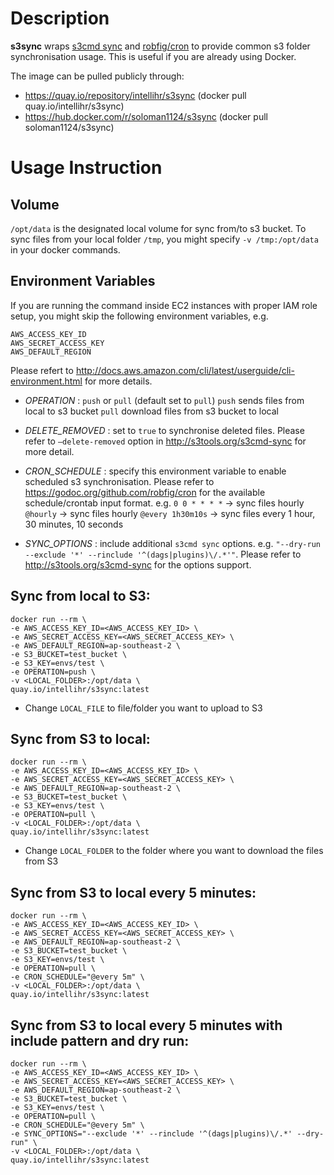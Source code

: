 # Description

**s3sync** wraps [s3cmd sync](http://s3tools.org/s3cmd-sync) and [robfig/cron](https://github.com/robfig/cron)
to provide common s3 folder synchronisation usage. This is useful if you are already using Docker.

The image can be pulled publicly through:

- https://quay.io/repository/intellihr/s3sync (docker pull quay.io/intellihr/s3sync)
- https://hub.docker.com/r/soloman1124/s3sync (docker pull soloman1124/s3sync)


# Usage Instruction

## Volume

`/opt/data` is the designated local volume for sync from/to s3 bucket. To sync files from
your local folder `/tmp`, you might specify `-v /tmp:/opt/data` in your docker commands.


## Environment Variables

If you are  running the command inside EC2 instances with proper IAM role setup, you might skip the following
environment variables, e.g.

```
AWS_ACCESS_KEY_ID
AWS_SECRET_ACCESS_KEY
AWS_DEFAULT_REGION
```

Please refert to http://docs.aws.amazon.com/cli/latest/userguide/cli-environment.html for more details.

- *OPERATION* : `push` or `pull` (default set to `pull`)
  `push` sends files from local to s3 bucket
  `pull` download files from s3 bucket to local

- *DELETE_REMOVED* : set to `true` to synchronise deleted files. Please refer to `—delete-removed` option in http://s3tools.org/s3cmd-sync for more detail.

- *CRON_SCHEDULE* : specify this environment variable to enable scheduled s3 synchronisation. Please refer to https://godoc.org/github.com/robfig/cron for the available schedule/crontab input format. e.g.
`0 0 * * * *` -> sync files hourly
`@hourly` -> sync files hourly
`@every 1h30m10s` -> sync files every 1 hour, 30 minutes, 10 seconds

- *SYNC_OPTIONS* : include additional `s3cmd sync` options. e.g. `"--dry-run --exclude '*' --rinclude '^(dags|plugins)\/.*'"`. Please refer to http://s3tools.org/s3cmd-sync for the options support.


## Sync from local to S3:

```!bash
docker run --rm \
-e AWS_ACCESS_KEY_ID=<AWS_ACCESS_KEY_ID> \
-e AWS_SECRET_ACCESS_KEY=<AWS_SECRET_ACCESS_KEY> \
-e AWS_DEFAULT_REGION=ap-southeast-2 \
-e S3_BUCKET=test_bucket \
-e S3_KEY=envs/test \
-e OPERATION=push \
-v <LOCAL_FOLDER>:/opt/data \
quay.io/intellihr/s3sync:latest
```

* Change `LOCAL_FILE` to file/folder you want to upload to S3


## Sync from S3 to local:

```!bash
docker run --rm \
-e AWS_ACCESS_KEY_ID=<AWS_ACCESS_KEY_ID> \
-e AWS_SECRET_ACCESS_KEY=<AWS_SECRET_ACCESS_KEY> \
-e AWS_DEFAULT_REGION=ap-southeast-2 \
-e S3_BUCKET=test_bucket \
-e S3_KEY=envs/test \
-e OPERATION=pull \
-v <LOCAL_FOLDER>:/opt/data \
quay.io/intellihr/s3sync:latest
```

* Change `LOCAL_FOLDER` to the folder where you want to download the files from S3


## Sync from S3 to local every 5 minutes:

```!bash
docker run --rm \
-e AWS_ACCESS_KEY_ID=<AWS_ACCESS_KEY_ID> \
-e AWS_SECRET_ACCESS_KEY=<AWS_SECRET_ACCESS_KEY> \
-e AWS_DEFAULT_REGION=ap-southeast-2 \
-e S3_BUCKET=test_bucket \
-e S3_KEY=envs/test \
-e OPERATION=pull \
-e CRON_SCHEDULE="@every 5m" \
-v <LOCAL_FOLDER>:/opt/data \
quay.io/intellihr/s3sync:latest
```


## Sync from S3 to local every 5 minutes with include pattern and dry run:

```!bash
docker run --rm \
-e AWS_ACCESS_KEY_ID=<AWS_ACCESS_KEY_ID> \
-e AWS_SECRET_ACCESS_KEY=<AWS_SECRET_ACCESS_KEY> \
-e AWS_DEFAULT_REGION=ap-southeast-2 \
-e S3_BUCKET=test_bucket \
-e S3_KEY=envs/test \
-e OPERATION=pull \
-e CRON_SCHEDULE="@every 5m" \
-e SYNC_OPTIONS="--exclude '*' --rinclude '^(dags|plugins)\/.*' --dry-run" \
-v <LOCAL_FOLDER>:/opt/data \
quay.io/intellihr/s3sync:latest
```
